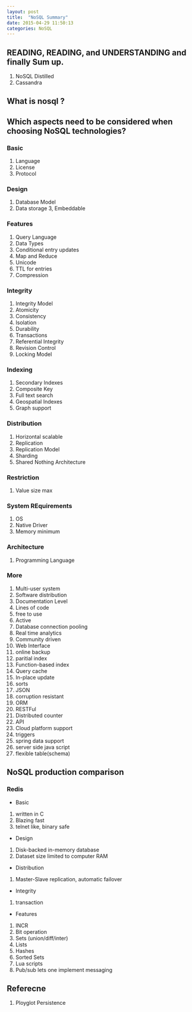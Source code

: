 ```yaml
---
layout: post
title:  "NoSQL Summary"
date: 2015-04-29 11:50:13
categories: NoSQL
---
```


## READING, READING, and UNDERSTANDING and finally Sum up.

1. NoSQL Distilled
2. Cassandra


## What is nosql ?

## Which aspects need to be considered when choosing NoSQL technologies?

###  Basic

1. Language
2. License
3. Protocol

### Design
1. Database Model
2. Data storage
3, Embeddable

### Features
1. Query Language
2. Data Types
3. Conditional entry updates
4. Map and Reduce
5. Unicode
6. TTL for entries
7. Compression

### Integrity
1. Integrity Model
2. Atomicity
3. Consistency
4. Isolation
5. Durability
6. Transactions
7. Referential Integrity
8. Revision Control
9. Locking Model

### Indexing
1. Secondary Indexes
2. Composite Key
3. Full text search
4. Geospatial Indexes
5. Graph support

### Distribution
1. Horizontal scalable
2. Replication
3. Replication Model
4. Sharding
5. Shared Nothing Architecture

### Restriction
1. Value size max

### System REquirements
1. OS
2. Native Driver
3. Memory minimum

### Architecture
1. Programming Language

### More

1. Multi-user system
2. Software distribution
3. Documentation Level
4. Lines of code
5. free to use
6. Active
7. Database connection pooling
8. Real time analytics
9. Community driven
10. Web Interface
11. online backup
12. paritial index
13. Function-based index
14. Query cache
15. In-place update
16. sorts
17. JSON
18. corruption resistant
19. ORM
20. RESTFul
21. Distributed counter
22. API
23. Cloud platform support
24. triggers
25. spring data support
26. server side java script
27. flexible table(schema)

## NoSQL production comparison

### Redis

* Basic
1. written in C
2. Blazing fast
3. telnet like, binary safe

* Design
1. Disk-backed in-memory database
2. Dataset size limited to computer RAM

* Distribution
1. Master-Slave replication, automatic failover

* Integrity
1. transaction

* Features
1. INCR
2. Bit operation
3. Sets (union/diff/inter)
4. Lists
5. Hashes
6. Sorted Sets
7. Lua scripts
8. Pub/sub lets one implement messaging


## Referecne
1. Ployglot Persistence







